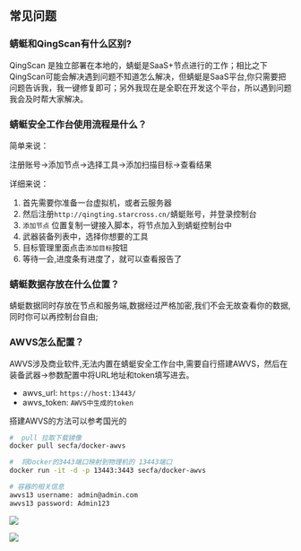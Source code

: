 ## 常见问题

### 蜻蜓和QingScan有什么区别?

QingScan 是独立部署在本地的，蜻蜓是SaaS+节点进行的工作；相比之下QingScan可能会解决遇到问题不知道怎么解决，但蜻蜓是SaaS平台,你只需要把问题告诉我，我一键修复即可；另外我现在是全职在开发这个平台，所以遇到问题我会及时帮大家解决。

### 蜻蜓安全工作台使用流程是什么？

简单来说：

注册账号->添加节点->选择工具->添加扫描目标->查看结果

详细来说： 
1. 首先需要你准备一台虚拟机，或者云服务器
2. 然后注册`http://qingting.starcross.cn/`蜻蜓账号，并登录控制台
3. `添加节点` 位置复制一键接入脚本，将节点加入到蜻蜓控制台中
4. 武器装备列表中，选择你想要的工具
5. 目标管理里面点击`添加目标`按钮
6. 等待一会,进度条有进度了，就可以查看报告了


### 蜻蜓数据存放在什么位置？

蜻蜓数据同时存放在节点和服务端,数据经过严格加密,我们不会无故查看你的数据,同时你可以再控制台自由;


### AWVS怎么配置？

AWVS涉及商业软件,无法内置在蜻蜓安全工作台中,需要自行搭建AWVS，然后在装备武器->参数配置中将URL地址和token填写进去。

- awvs_url: `https://host:13443/`
- awvs_token: `AWVS中生成的token`



搭建AWVS的方法可以参考国光的

```bash
#  pull 拉取下载镜像
docker pull secfa/docker-awvs

#  将Docker的3443端口映射到物理机的 13443端口
docker run -it -d -p 13443:3443 secfa/docker-awvs

# 容器的相关信息
awvs13 username: admin@admin.com
awvs13 password: Admin123
```

![](http://oss.songboy.site/blog/20220516150237.png)

![](http://oss.songboy.site/blog/20220516114804.png)